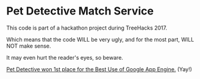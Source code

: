 # Pet Detective Match Service

This code is part of a hackathon project during TreeHacks 2017.

Which means that the code WILL be very ugly, and for the most part, WILL NOT make sense.

It may even hurt the reader's eyes, so beware.

[Pet Detective won 1st place for the Best Use of Google App Engine.](https://devpost.com/software/pet-detective) (Yay!)
